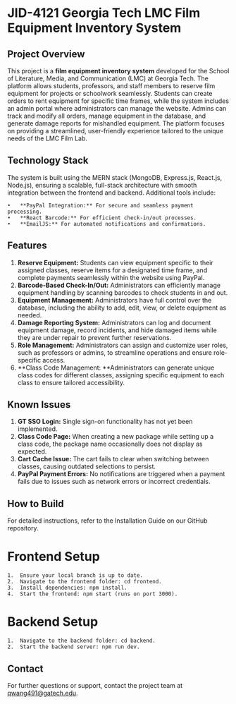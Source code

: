 # JID-4121 Georgia Tech LMC Film Equipment Inventory System

## Project Overview

This project is a **film equipment inventory system** developed for the School of Literature, Media, and Communication (LMC) at Georgia Tech. The platform allows students, professors, and staff members to reserve film equipment for projects or schoolwork seamlessly. Students can create orders to rent equipment for specific time frames, while the system includes an admin portal where administrators can manage the website. Admins can track and modify all orders, manage equipment in the database, and generate damage reports for mishandled equipment. The platform focuses on providing a streamlined, user-friendly experience tailored to the unique needs of the LMC Film Lab.

## Technology Stack

The system is built using the MERN stack (MongoDB, Express.js, React.js, Node.js), ensuring a scalable, full-stack architecture with smooth integration between the frontend and backend. Additional tools include:

	•	**PayPal Integration:** For secure and seamless payment processing.
	•	**React Barcode:** For efficient check-in/out processes.
	•	**EmailJS:** For automated notifications and confirmations.

 ## Features
 1. **Reserve Equipment:** Students can view equipment specific to their assigned classes, reserve items for a designated time frame, and complete payments seamlessly within the website using PayPal.
 2. **Barcode-Based Check-In/Out:** Administrators can efficiently manage equipment handling by scanning barcodes to check students in and out.
 3. **Equipment Management:** Administrators have full control over the database, including the ability to add, edit, view, or delete equipment as needed.
 4. **Damage Reporting System:** Administrators can log and document equipment damage, record incidents, and hide damaged items while they are under repair to prevent further reservations.
 5. **Role Management:** Administrators can assign and customize user roles, such as professors or admins, to streamline operations and ensure role-specific access.
 6. **Class Code Management: **Administrators can generate unique class codes for different classes, assigning specific equipment to each class to ensure tailored accessibility.

## Known Issues
1. **GT SSO Login:** Single sign-on functionality has not yet been implemented.
2. **Class Code Page:** When creating a new package while setting up a class code, the package name occasionally does not display as expected.
3. **Cart Cache Issue:** The cart fails to clear when switching between classes, causing outdated selections to persist.
4. **PayPal Payment Errors:** No notifications are triggered when a payment fails due to issues such as network errors or incorrect credentials.
## How to Build

For detailed instructions, refer to the Installation Guide on our GitHub repository.

# Frontend Setup

	1.	Ensure your local branch is up to date.
	2.	Navigate to the frontend folder: cd frontend.
	3.	Install dependencies: npm install.
	4.	Start the frontend: npm start (runs on port 3000).

# Backend Setup

	1.	Navigate to the backend folder: cd backend.
	2.	Start the backend server: npm run dev.

## Contact

For further questions or support, contact the project team at qwang491@gatech.edu.
<!-- Frontend Initial Setup -->
